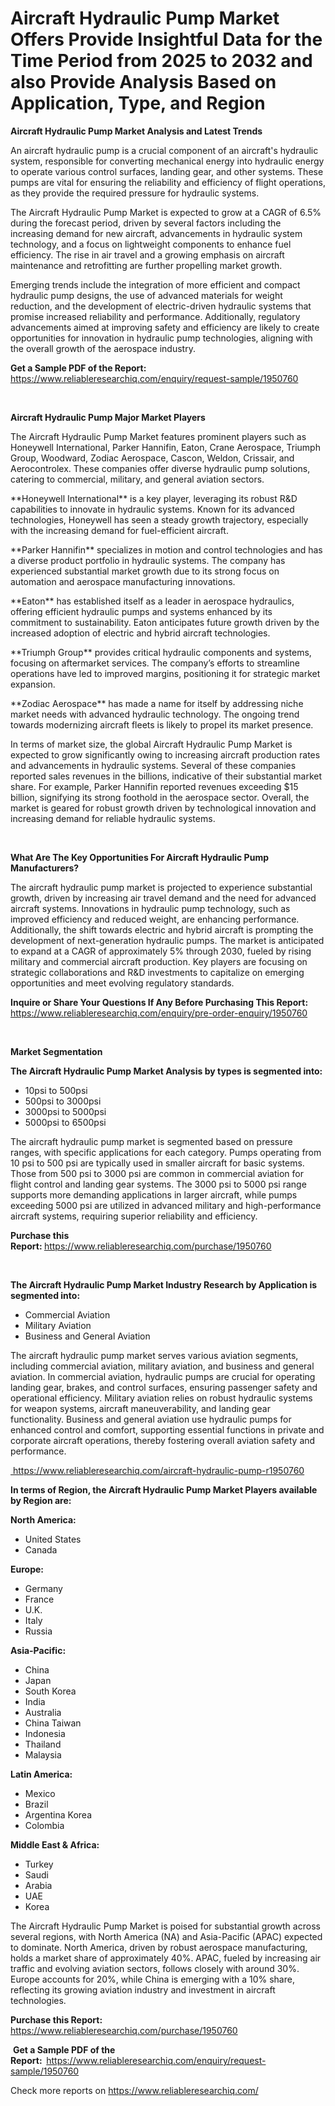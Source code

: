 <p><h1>Aircraft Hydraulic Pump Market Offers Provide Insightful Data for the Time Period from 2025 to 2032 and also Provide Analysis Based on Application, Type, and Region</h1></p><p><strong>Aircraft Hydraulic Pump Market Analysis and Latest Trends</strong></p>
<p><p>An aircraft hydraulic pump is a crucial component of an aircraft's hydraulic system, responsible for converting mechanical energy into hydraulic energy to operate various control surfaces, landing gear, and other systems. These pumps are vital for ensuring the reliability and efficiency of flight operations, as they provide the required pressure for hydraulic systems.</p><p>The Aircraft Hydraulic Pump Market is expected to grow at a CAGR of 6.5% during the forecast period, driven by several factors including the increasing demand for new aircraft, advancements in hydraulic system technology, and a focus on lightweight components to enhance fuel efficiency. The rise in air travel and a growing emphasis on aircraft maintenance and retrofitting are further propelling market growth.</p><p>Emerging trends include the integration of more efficient and compact hydraulic pump designs, the use of advanced materials for weight reduction, and the development of electric-driven hydraulic systems that promise increased reliability and performance. Additionally, regulatory advancements aimed at improving safety and efficiency are likely to create opportunities for innovation in hydraulic pump technologies, aligning with the overall growth of the aerospace industry.</p></p>
<p><strong>Get a Sample PDF of the Report:&nbsp;</strong> <a href="https://www.reliableresearchiq.com/enquiry/request-sample/1950760?utm_campaign=2482&utm_medium=2&utm_source=Github&utm_content=ia&utm_term=17022025&utm_id=aircraft-hydraulic-pump">https://www.reliableresearchiq.com/enquiry/request-sample/1950760</a></p>
<p>&nbsp;</p>
<p><strong>Aircraft Hydraulic Pump Major Market Players</strong></p>
<p><p>The Aircraft Hydraulic Pump Market features prominent players such as Honeywell International, Parker Hannifin, Eaton, Crane Aerospace, Triumph Group, Woodward, Zodiac Aerospace, Cascon, Weldon, Crissair, and Aerocontrolex. These companies offer diverse hydraulic pump solutions, catering to commercial, military, and general aviation sectors.</p><p>**Honeywell International** is a key player, leveraging its robust R&D capabilities to innovate in hydraulic systems. Known for its advanced technologies, Honeywell has seen a steady growth trajectory, especially with the increasing demand for fuel-efficient aircraft.</p><p>**Parker Hannifin** specializes in motion and control technologies and has a diverse product portfolio in hydraulic systems. The company has experienced substantial market growth due to its strong focus on automation and aerospace manufacturing innovations.</p><p>**Eaton** has established itself as a leader in aerospace hydraulics, offering efficient hydraulic pumps and systems enhanced by its commitment to sustainability. Eaton anticipates future growth driven by the increased adoption of electric and hybrid aircraft technologies.</p><p>**Triumph Group** provides critical hydraulic components and systems, focusing on aftermarket services. The company’s efforts to streamline operations have led to improved margins, positioning it for strategic market expansion.</p><p>**Zodiac Aerospace** has made a name for itself by addressing niche market needs with advanced hydraulic technology. The ongoing trend towards modernizing aircraft fleets is likely to propel its market presence.</p><p>In terms of market size, the global Aircraft Hydraulic Pump Market is expected to grow significantly owing to increasing aircraft production rates and advancements in hydraulic systems. Several of these companies reported sales revenues in the billions, indicative of their substantial market share. For example, Parker Hannifin reported revenues exceeding $15 billion, signifying its strong foothold in the aerospace sector. Overall, the market is geared for robust growth driven by technological innovation and increasing demand for reliable hydraulic systems.</p></p>
<p>&nbsp;</p>
<p><strong>What Are The Key Opportunities For Aircraft Hydraulic Pump Manufacturers?</strong></p>
<p><p>The aircraft hydraulic pump market is projected to experience substantial growth, driven by increasing air travel demand and the need for advanced aircraft systems. Innovations in hydraulic pump technology, such as improved efficiency and reduced weight, are enhancing performance. Additionally, the shift towards electric and hybrid aircraft is prompting the development of next-generation hydraulic pumps. The market is anticipated to expand at a CAGR of approximately 5% through 2030, fueled by rising military and commercial aircraft production. Key players are focusing on strategic collaborations and R&D investments to capitalize on emerging opportunities and meet evolving regulatory standards.</p></p>
<p><strong>Inquire or Share Your Questions If Any Before Purchasing This Report:</strong> <a href="https://www.reliableresearchiq.com/enquiry/pre-order-enquiry/1950760?utm_campaign=2482&utm_medium=2&utm_source=Github&utm_content=ia&utm_term=17022025&utm_id=aircraft-hydraulic-pump">https://www.reliableresearchiq.com/enquiry/pre-order-enquiry/1950760</a></p>
<p>&nbsp;</p>
<p><strong>Market Segmentation</strong></p>
<p><strong>The Aircraft Hydraulic Pump Market Analysis by types is segmented into:</strong></p>
<p><ul><li>10psi to 500psi</li><li>500psi to 3000psi</li><li>3000psi to 5000psi</li><li>5000psi to 6500psi</li></ul></p>
<p><p>The aircraft hydraulic pump market is segmented based on pressure ranges, with specific applications for each category. Pumps operating from 10 psi to 500 psi are typically used in smaller aircraft for basic systems. Those from 500 psi to 3000 psi are common in commercial aviation for flight control and landing gear systems. The 3000 psi to 5000 psi range supports more demanding applications in larger aircraft, while pumps exceeding 5000 psi are utilized in advanced military and high-performance aircraft systems, requiring superior reliability and efficiency.</p></p>
<p><strong>Purchase this Report:&nbsp;</strong><a href="https://www.reliableresearchiq.com/purchase/1950760?utm_campaign=2482&utm_medium=2&utm_source=Github&utm_content=ia&utm_term=17022025&utm_id=aircraft-hydraulic-pump">https://www.reliableresearchiq.com/purchase/1950760</a></p>
<p>&nbsp;</p>
<p><strong>The Aircraft Hydraulic Pump Market Industry Research by Application is segmented into:</strong></p>
<p><ul><li>Commercial Aviation</li><li>Military Aviation</li><li>Business and General Aviation</li></ul></p>
<p><p>The aircraft hydraulic pump market serves various aviation segments, including commercial aviation, military aviation, and business and general aviation. In commercial aviation, hydraulic pumps are crucial for operating landing gear, brakes, and control surfaces, ensuring passenger safety and operational efficiency. Military aviation relies on robust hydraulic systems for weapon systems, aircraft maneuverability, and landing gear functionality. Business and general aviation use hydraulic pumps for enhanced control and comfort, supporting essential functions in private and corporate aircraft operations, thereby fostering overall aviation safety and performance.</p></p>
<p><a href="https://www.reliableresearchiq.com/aircraft-hydraulic-pump-r1950760?utm_campaign=2482&utm_medium=2&utm_source=Github&utm_content=ia&utm_term=17022025&utm_id=aircraft-hydraulic-pump">&nbsp;https://www.reliableresearchiq.com/aircraft-hydraulic-pump-r1950760</a></p>
<p><strong>In terms of Region, the Aircraft Hydraulic Pump Market Players available by Region are:</strong></p>
<p>
    <p> <strong> North America: </strong>
        <ul>
            <li>United States</li>
            <li>Canada</li>
        </ul>
        </p> 
    <p> <strong> Europe: </strong>
        <ul>
            <li>Germany</li>
            <li>France</li>
            <li>U.K.</li>
            <li>Italy</li>
            <li>Russia</li>
        </ul>
        </p> 
    <p> <strong> Asia-Pacific: </strong>
        <ul>
            <li>China</li>
            <li>Japan</li>
            <li>South Korea</li>
            <li>India</li>
            <li>Australia</li>
            <li>China Taiwan</li>
            <li>Indonesia</li>
            <li>Thailand</li>
            <li>Malaysia</li>
        </ul>
        </p> 
    <p> <strong> Latin America: </strong>
        <ul>
            <li>Mexico</li>
            <li>Brazil</li>
            <li>Argentina Korea</li>
            <li>Colombia</li>
        </ul>
        </p> 
    <p> <strong> Middle East & Africa: </strong>
        <ul>
            <li>Turkey</li>
            <li>Saudi</li>
            <li>Arabia</li>
            <li>UAE</li>
            <li>Korea</li>
        </ul>
    </p>
    </p>
<p><p>The Aircraft Hydraulic Pump Market is poised for substantial growth across several regions, with North America (NA) and Asia-Pacific (APAC) expected to dominate. North America, driven by robust aerospace manufacturing, holds a market share of approximately 40%. APAC, fueled by increasing air traffic and evolving aviation sectors, follows closely with around 30%. Europe accounts for 20%, while China is emerging with a 10% share, reflecting its growing aviation industry and investment in aircraft technologies.</p></p>
<p><strong>Purchase this Report: </strong><a href="https://www.reliableresearchiq.com/purchase/1950760?utm_campaign=2482&utm_medium=2&utm_source=Github&utm_content=ia&utm_term=17022025&utm_id=aircraft-hydraulic-pump">https://www.reliableresearchiq.com/purchase/1950760</a></p>
<p>&nbsp;<strong>Get a Sample PDF of the Report:&nbsp;&nbsp;</strong><a href="https://www.reliableresearchiq.com/enquiry/request-sample/1950760?utm_campaign=2482&utm_medium=2&utm_source=Github&utm_content=ia&utm_term=17022025&utm_id=aircraft-hydraulic-pump">https://www.reliableresearchiq.com/enquiry/request-sample/1950760</a></p>
<p><strong></strong></p>
<p>Check more reports on <a href="https://www.reliableresearchiq.com/?utm_campaign=2482&utm_medium=2&utm_source=Github&utm_content=ia&utm_term=17022025&utm_id=aircraft-hydraulic-pump">https://www.reliableresearchiq.com/</a></p>